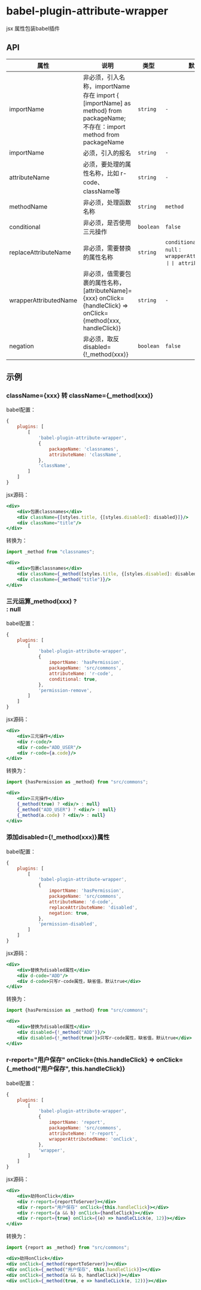 # babel-plugin-attribute-wrapper

jsx 属性包装babel插件 

## API

| 属性 | 说明 | 类型 | 默认值 |
| --- | --- | --- | --- |
| importName | 非必须，引入名称，importName存在 import { [importName] as method} from packageName; 不存在：import method from packageName | `string` | `-` |
| importName | 必须，引入的报名 | `string` | `-` |
| attributeName | 必须，要处理的属性名称，比如 r-code、className等 | `string` | `-` |
| methodName | 非必须，处理函数名称 | `string` | `method` |
| conditional | 非必须，是否使用三元操作 | `boolean` | `false` |
| replaceAttributeName | 非必须，需要替换的属性名称 | `string` | `conditional===true` ? `null` : `wrapperAttributedName 丨丨 attributeName`; |
| wrapperAttributedName | 非必须，值需要包裹的属性名称，[attributeName]={xxx} onClick={handleClick} => onClick={method(xxx, handleClick)} | `string` | `-` |
| negation | 非必须，取反 disabled={!_method(xxx)} | `boolean` | `false` |

## 示例

### className={xxx} 转 className={_method(xxx)}

babel配置：

```js | pure
{
    plugins: [
        [
            'babel-plugin-attribute-wrapper',
            {
                packageName: 'classnames',
                attributeName: 'className',
            },
            'className',
        ]
    ]
}
```

jsx源码：

```jsx | pure
<div>
    <div>包裹classnames</div>
    <div className={[styles.title, {[styles.disabled]: disabled}]}/>
    <div className="title"/>
</div>
```

转换为：

```jsx | pure
import _method from "classnames";

<div>
    <div>包裹classnames</div>
    <div className={_method([styles.title, {[styles.disabled]: disabled}])}/>
    <div className={_method("title")}/>
</div>
```

### 三元运算_method(xxx) ? <div> : null

babel配置：

```js | pure
{
    plugins: [
        [
            'babel-plugin-attribute-wrapper',
            {
                importName: 'hasPermission',
                packageName: 'src/commons',
                attributeName: 'r-code',
                conditional: true,
            },
            'permission-remove',
        ]
    ]
}
```

jsx源码：

```jsx | pure
<div>
    <div>三元操作</div>
    <div r-code/>
    <div r-code="ADD_USER"/>
    <div r-code={a.code}/>
</div>
```

转换为：

```jsx | pure
import {hasPermission as _method} from "src/commons";

<div>
    <div>三元操作</div>
    {_method(true) ? <div/> : null}
    {_method("ADD_USER") ? <div/> : null}
    {_method(a.code) ? <div/> : null}
</div>
```

### 添加disabled={!_method(xxx)}属性

babel配置：

```js | pure
{
    plugins: [
        [
            'babel-plugin-attribute-wrapper',
            {
                importName: 'hasPermission',
                packageName: 'src/commons',
                attributeName: 'd-code',
                replaceAttributeName: 'disabled',
                negation: true,
            },
            'permission-disabled',
        ]
    ]
}
```

jsx源码：

```jsx | pure
<div>
    <div>替换为disabled属性</div>
    <div d-code="ADD"/>
    <div d-code>只写r-code属性，缺省值，默认true</div>
</div>
```

转换为：

```jsx | pure
import {hasPermission as _method} from "src/commons";

<div>
    <div>替换为disabled属性</div>
    <div disabled={!_method("ADD")}/>
    <div disabled={!_method(true)}>只写r-code属性，缺省值，默认true</div>
</div>
```

### r-report="用户保存" onClick={this.handleClick} => onClick={_method("用户保存", this.handleClick)}

babel配置：

```js | pure
{
    plugins: [
        [
            'babel-plugin-attribute-wrapper',
            {
                importName: 'report',
                packageName: 'src/commons',
                attributeName: 'r-report',
                wrapperAttributedName: 'onClick',
            },
            'wrapper',
        ]
    ]
}
```

jsx源码：

```jsx | pure
<div>
    <div>劫持onClick</div>
    <div r-report={reportToServer}></div>
    <div r-report="用户保存" onClick={this.handleClick}></div>
    <div r-report={a && b} onClick={handleClick}></div>
    <div r-report={true} onClick={(e) => handleCLick(e, 12)}></div>
</div>
```

转换为：

```jsx | pure
import {report as _method} from "src/commons";

<div>劫持onClick</div>
<div onClick={_method(reportToServer)}></div>
<div onClick={_method("用户保存", this.handleClick)}></div>
<div onClick={_method(a && b, handleClick)}></div>
<div onClick={_method(true, e => handleCLick(e, 12))}></div>
```
